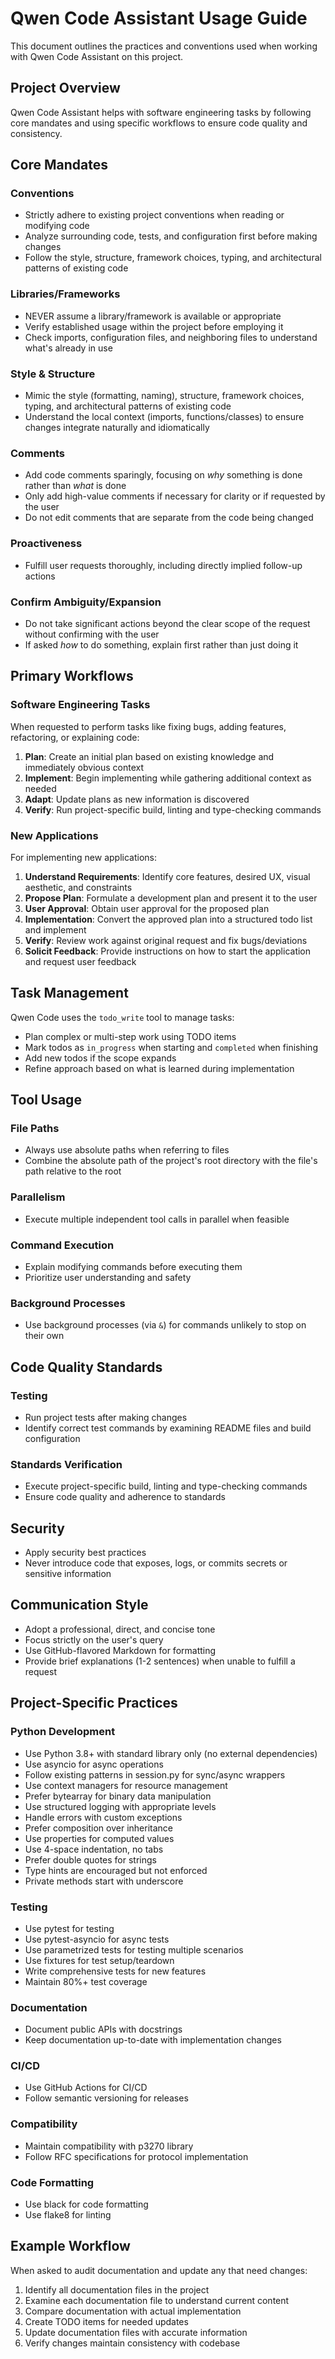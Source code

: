 # Qwen Code Assistant Usage Guide

This document outlines the practices and conventions used when working with Qwen Code Assistant on this project.

## Project Overview

Qwen Code Assistant helps with software engineering tasks by following core mandates and using specific workflows to ensure code quality and consistency.

## Core Mandates

### Conventions
- Strictly adhere to existing project conventions when reading or modifying code
- Analyze surrounding code, tests, and configuration first before making changes
- Follow the style, structure, framework choices, typing, and architectural patterns of existing code

### Libraries/Frameworks
- NEVER assume a library/framework is available or appropriate
- Verify established usage within the project before employing it
- Check imports, configuration files, and neighboring files to understand what's already in use

### Style & Structure
- Mimic the style (formatting, naming), structure, framework choices, typing, and architectural patterns of existing code
- Understand the local context (imports, functions/classes) to ensure changes integrate naturally and idiomatically

### Comments
- Add code comments sparingly, focusing on *why* something is done rather than *what* is done
- Only add high-value comments if necessary for clarity or if requested by the user
- Do not edit comments that are separate from the code being changed

### Proactiveness
- Fulfill user requests thoroughly, including directly implied follow-up actions

### Confirm Ambiguity/Expansion
- Do not take significant actions beyond the clear scope of the request without confirming with the user
- If asked *how* to do something, explain first rather than just doing it

## Primary Workflows

### Software Engineering Tasks
When requested to perform tasks like fixing bugs, adding features, refactoring, or explaining code:

1. **Plan**: Create an initial plan based on existing knowledge and immediately obvious context
2. **Implement**: Begin implementing while gathering additional context as needed
3. **Adapt**: Update plans as new information is discovered
4. **Verify**: Run project-specific build, linting and type-checking commands

### New Applications
For implementing new applications:

1. **Understand Requirements**: Identify core features, desired UX, visual aesthetic, and constraints
2. **Propose Plan**: Formulate a development plan and present it to the user
3. **User Approval**: Obtain user approval for the proposed plan
4. **Implementation**: Convert the approved plan into a structured todo list and implement
5. **Verify**: Review work against original request and fix bugs/deviations
6. **Solicit Feedback**: Provide instructions on how to start the application and request user feedback

## Task Management

Qwen Code uses the `todo_write` tool to manage tasks:

- Plan complex or multi-step work using TODO items
- Mark todos as `in_progress` when starting and `completed` when finishing
- Add new todos if the scope expands
- Refine approach based on what is learned during implementation

## Tool Usage

### File Paths
- Always use absolute paths when referring to files
- Combine the absolute path of the project's root directory with the file's path relative to the root

### Parallelism
- Execute multiple independent tool calls in parallel when feasible

### Command Execution
- Explain modifying commands before executing them
- Prioritize user understanding and safety

### Background Processes
- Use background processes (via `&`) for commands unlikely to stop on their own

## Code Quality Standards

### Testing
- Run project tests after making changes
- Identify correct test commands by examining README files and build configuration

### Standards Verification
- Execute project-specific build, linting and type-checking commands
- Ensure code quality and adherence to standards

## Security

- Apply security best practices
- Never introduce code that exposes, logs, or commits secrets or sensitive information

## Communication Style

- Adopt a professional, direct, and concise tone
- Focus strictly on the user's query
- Use GitHub-flavored Markdown for formatting
- Provide brief explanations (1-2 sentences) when unable to fulfill a request

## Project-Specific Practices

### Python Development
- Use Python 3.8+ with standard library only (no external dependencies)
- Use asyncio for async operations
- Follow existing patterns in session.py for sync/async wrappers
- Use context managers for resource management
- Prefer bytearray for binary data manipulation
- Use structured logging with appropriate levels
- Handle errors with custom exceptions
- Prefer composition over inheritance
- Use properties for computed values
- Use 4-space indentation, no tabs
- Prefer double quotes for strings
- Type hints are encouraged but not enforced
- Private methods start with underscore

### Testing
- Use pytest for testing
- Use pytest-asyncio for async tests
- Use parametrized tests for testing multiple scenarios
- Use fixtures for test setup/teardown
- Write comprehensive tests for new features
- Maintain 80%+ test coverage

### Documentation
- Document public APIs with docstrings
- Keep documentation up-to-date with implementation changes

### CI/CD
- Use GitHub Actions for CI/CD
- Follow semantic versioning for releases

### Compatibility
- Maintain compatibility with p3270 library
- Follow RFC specifications for protocol implementation

### Code Formatting
- Use black for code formatting
- Use flake8 for linting

## Example Workflow

When asked to audit documentation and update any that need changes:

1. Identify all documentation files in the project
2. Examine each documentation file to understand current content
3. Compare documentation with actual implementation
4. Create TODO items for needed updates
5. Update documentation files with accurate information
6. Verify changes maintain consistency with codebase